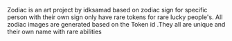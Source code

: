 Zodiac is an art project by idksamad based on zodiac sign for specific person with their own sign only have rare tokens for rare lucky people's. 
All zodiac images are generated based on the Token id .They all are unique and their own name with rare abilities
